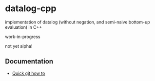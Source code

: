 # datalog-cpp

implementation of datalog (without negation, and semi-naive bottom-up evaluation) in C++

work-in-progress

not yet alpha!

## Documentation

- [Quick git how to](./docs/git-how-to.md)
